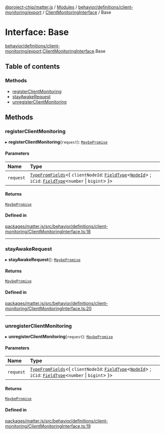 [@project-chip/matter.js](../README.md) / [Modules](../modules.md) / [behavior/definitions/client-monitoring/export](../modules/behavior_definitions_client_monitoring_export.md) / [ClientMonitoringInterface](../modules/behavior_definitions_client_monitoring_export.ClientMonitoringInterface.md) / Base

# Interface: Base

[behavior/definitions/client-monitoring/export](../modules/behavior_definitions_client_monitoring_export.md).[ClientMonitoringInterface](../modules/behavior_definitions_client_monitoring_export.ClientMonitoringInterface.md).Base

## Table of contents

### Methods

- [registerClientMonitoring](behavior_definitions_client_monitoring_export.ClientMonitoringInterface.Base.md#registerclientmonitoring)
- [stayAwakeRequest](behavior_definitions_client_monitoring_export.ClientMonitoringInterface.Base.md#stayawakerequest)
- [unregisterClientMonitoring](behavior_definitions_client_monitoring_export.ClientMonitoringInterface.Base.md#unregisterclientmonitoring)

## Methods

### registerClientMonitoring

▸ **registerClientMonitoring**(`request`): [`MaybePromise`](../modules/util_export.md#maybepromise)

#### Parameters

| Name | Type |
| :------ | :------ |
| `request` | [`TypeFromFields`](../modules/tlv_export.md#typefromfields)\<\{ `clientNodeId`: [`FieldType`](tlv_export.FieldType.md)\<[`NodeId`](../modules/datatype_export.md#nodeid)\> ; `iCid`: [`FieldType`](tlv_export.FieldType.md)\<`number` \| `bigint`\>  }\> |

#### Returns

[`MaybePromise`](../modules/util_export.md#maybepromise)

#### Defined in

[packages/matter.js/src/behavior/definitions/client-monitoring/ClientMonitoringInterface.ts:18](https://github.com/project-chip/matter.js/blob/0c058ae17fdba4c0b89b8b13c309011d51782299/packages/matter.js/src/behavior/definitions/client-monitoring/ClientMonitoringInterface.ts#L18)

___

### stayAwakeRequest

▸ **stayAwakeRequest**(): [`MaybePromise`](../modules/util_export.md#maybepromise)

#### Returns

[`MaybePromise`](../modules/util_export.md#maybepromise)

#### Defined in

[packages/matter.js/src/behavior/definitions/client-monitoring/ClientMonitoringInterface.ts:20](https://github.com/project-chip/matter.js/blob/0c058ae17fdba4c0b89b8b13c309011d51782299/packages/matter.js/src/behavior/definitions/client-monitoring/ClientMonitoringInterface.ts#L20)

___

### unregisterClientMonitoring

▸ **unregisterClientMonitoring**(`request`): [`MaybePromise`](../modules/util_export.md#maybepromise)

#### Parameters

| Name | Type |
| :------ | :------ |
| `request` | [`TypeFromFields`](../modules/tlv_export.md#typefromfields)\<\{ `clientNodeId`: [`FieldType`](tlv_export.FieldType.md)\<[`NodeId`](../modules/datatype_export.md#nodeid)\> ; `iCid`: [`FieldType`](tlv_export.FieldType.md)\<`number` \| `bigint`\>  }\> |

#### Returns

[`MaybePromise`](../modules/util_export.md#maybepromise)

#### Defined in

[packages/matter.js/src/behavior/definitions/client-monitoring/ClientMonitoringInterface.ts:19](https://github.com/project-chip/matter.js/blob/0c058ae17fdba4c0b89b8b13c309011d51782299/packages/matter.js/src/behavior/definitions/client-monitoring/ClientMonitoringInterface.ts#L19)
